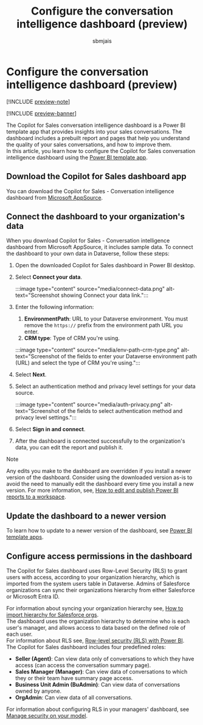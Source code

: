 ﻿---
title: Configure the conversation intelligence dashboard (preview)
description: Learn how to connect the conversation intelligence dashboard to your organization's data in Dataverse.
ms.date: 11/29/2024
ms.topic: how-to
ms.service: microsoft-sales-copilot
author: sbmjais
ms.author: shjais
manager: shujoshi
ms.custom:
  - ai-gen-docs-bap
  - ai-gen-desc
  - ai-seo-date:01/29/2024
---

# Configure the conversation intelligence dashboard (preview)

[!INCLUDE [preview-note](~/../shared-content/shared/preview-includes/preview-note-d365.md)]

[!INCLUDE [preview-banner](~/../shared-content/shared/preview-includes/preview-banner.md)]

The Copilot for Sales conversation intelligence dashboard is a Power BI template app that provides insights into your sales conversations. The dashboard includes a prebuilt report and pages that help you understand the quality of your sales conversations, and how to improve them.  
In this article, you learn how to configure the Copilot for Sales conversation intelligence dashboard using the [Power BI template app](/power-bi/connect-data/service-template-apps-overview).

## Download the Copilot for Sales dashboard app

You can download the Copilot for Sales - Conversation intelligence dashboard from [Microsoft AppSource](https://go.microsoft.com/fwlink/p/?linkid=2259835).

## Connect the dashboard to your organization's data

When you download Copilot for Sales - Conversation intelligence dashboard from Microsoft AppSource, it includes sample data. To connect the dashboard to your own data in Dataverse, follow these steps:

1. Open the downloaded Copilot for Sales dashboard in Power BI desktop.  
1. Select **Connect your data**.  

    :::image type="content" source="media/connect-data.png" alt-text="Screenshot showing Connect your data link.":::

1. Enter the following information:  
    1. **EnvironmentPath**: URL to your Dataverse environment. You must remove the `https://` prefix from the environment path URL you enter.
    1. **CRM type**: Type of CRM you're using.  

    :::image type="content" source="media/env-path-crm-type.png" alt-text="Screenshot of the fields to enter your Dataverse environment path (URL) and select the type of CRM you're using.":::

1. Select **Next**.  
1. Select an authentication method and privacy level settings for your data source.

    :::image type="content" source="media/auth-privacy.png" alt-text="Screenshot of the fields to select authentication method and privacy level settings.":::

1. Select **Sign in and connect**.  
1. After the dashboard is connected successfully to the organization's data, you can edit the report and publish it.  

> [!NOTE]
>
> Any edits you make to the dashboard are overridden if you install a newer version of the dashboard. Consider using the downloaded version as-is to avoid the need to manually edit the dashboard every time you install a new version. For more information, see, [How to edit and publish Power BI reports to a workspace](/power-bi/connect-data/service-template-apps-install-distribute).

## Update the dashboard to a newer version

To learn how to update to a newer version of the dashboard, see [Power BI template apps](/power-bi/connect-data/service-template-apps-overview).

## Configure access permissions in the dashboard

The Copilot for Sales dashboard uses Row-Level Security (RLS) to grant users with access, according to your organization hierarchy, which is imported from the system users table in Dataverse. Admins of Salesforce organizations can sync their organizations hierarchy from either Salesforce or Microsoft Entra ID.

For information about syncing your organization hierarchy see, [How to import hierarchy for Salesforce orgs](hierarchy-settings-sf.md).  
The dashboard uses the organization hierarchy to determine who is each user's manager, and allows access to data based on the defined role of each user.  
For information about RLS see, [Row-level security (RLS) with Power BI](/power-bi/enterprise/service-admin-rls).  
The Copilot for Sales dashboard includes four predefined roles:

- **Seller (Agent)**: Can view data only of conversations to which they have access (can access the conversation summary page).  
- **Sales Manager (Manager)**: Can view data of conversations to which they or their team have summary page access.  
- **Business Unit Admin (BuAdmin)**: Can view data of conversations owned by anyone.  
- **OrgAdmin**: Can view data of all conversations.

For information about configuring RLS in your managers' dashboard, see [Manage security on your model](/power-bi/enterprise/service-admin-rls#manage-security-on-your-model).
